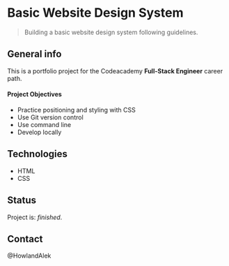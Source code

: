 # Basic Website Design System

> Building a basic website design system following guidelines.

## General info

This is a portfolio project for the Codeacademy **Full-Stack Engineer** career path.

#### Project Objectives

- Practice positioning and styling with CSS
- Use Git version control
- Use command line
- Develop locally

## Technologies

- HTML
- CSS

## Status

Project is: _finished_.

## Contact

@HowlandAlek

